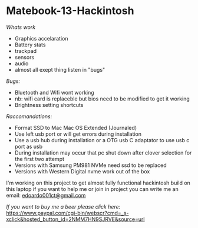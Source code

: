 # Matebook-13-Hackintosh


_Whats work_
* Graphics accelaration
* Battery stats 
* trackpad
* sensors 
* audio
* almost all exept thing listen in "bugs"

_Bugs:_
* Bluetooth and Wifi wont working
* nb: wifi card is replaceble but bios need to be modified to get it working
* Brightness setting shortcuts

_Raccomandations:_
* Format SSD to Mac  Mac OS Extended (Journaled)
* Use left usb port or will get errors during installation
* Use a usb hub during installation or a OTG usb C adaptator to use usb c port as usb
* During installation may occur that pc shut down after clover selection for the first two attempt
* Versions with Samsung PM981 NVMe need ssd to be replaced
* Versions with Western Digital nvme work out of the box 

I'm working on this project to get almost fully functional hackintosh build on this laptop
if you want to help me or join in project you can write me an email: edoardo001ct@gmail.com

_If you want to buy me a beer please click here:_ https://www.paypal.com/cgi-bin/webscr?cmd=_s-xclick&hosted_button_id=2NMM7HN9SJRVE&source=url
